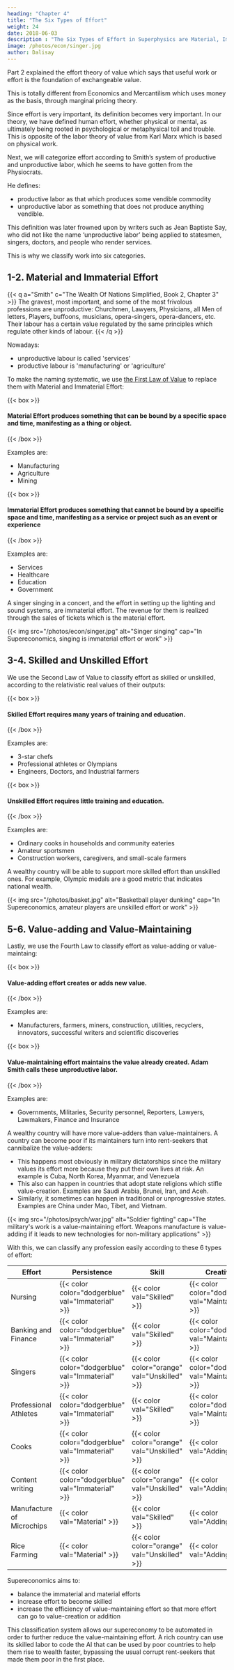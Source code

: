 ```yaml
---
heading: "Chapter 4"
title: "The Six Types of Effort"
weight: 24
date: 2018-06-03
description : "The Six Types of Effort in Superphysics are Material, Immaterial, Skilled, Unskilled, Value-adding, Value-maintaining"
image: /photos/econ/singer.jpg
author: Dalisay
---
```




Part 2 explained the effort theory of value which says that useful work or effort is the foundation of exchangeable value. 

<!--  one of the foundations of Superphysics and is based entirely on Adam Smith’s [Effort Theory of Value](/social/economics/principles/effort-theory-of-value).  -->

This is totally different from Economics and Mercantilism which uses money as the basis, through marginal pricing theory.

Since effort is very important, its definition becomes very important. In our theory, we have defined human effort, whether physical or mental, as ultimately being rooted in psychological or metaphysical toil and trouble. This is opposite of the labor theory of value from Karl Marx which is based on physical work. 

Next, we will categorize effort according to Smith’s system of productive and unproductive labor, which he seems to have gotten from the Physiocrats. 

He defines:
- productive labor as that which produces some vendible commodity
- unproductive labor as something that does not produce anything vendible. 

This definition was later frowned upon by writers such as Jean Baptiste Say, who did not like the name ‘unproductive labor’ being applied to statesmen, singers, doctors, and people who render services.

This is why we classify work into six categories.


## 1-2. Material and Immaterial Effort

{{< q a="Smith" c="The Wealth Of Nations Simplified, Book 2, Chapter 3" >}}
The gravest, most important, and some of the most frivolous professions are unproductive: Churchmen, Lawyers, Physicians, all Men of letters, Players, buffoons, musicians, opera-singers, opera-dancers, etc. Their labour has a certain value regulated by the same principles which regulate other kinds of labour.
{{< /q >}}

Nowadays:
- unproductive labour is called 'services'
- productive labour is 'manufacturing' or 'agriculture'

To make the naming systematic, we use [the First Law of Value](/social/economics/principles/part-1/chapter-01) to replace them with Material and Immaterial Effort:

{{< box >}}
#### Material Effort produces something that can be bound by a specific space and time, manifesting as a thing or object.
{{< /box >}}

Examples are:
- Manufacturing
- Agriculture
- Mining

{{< box >}}
#### Immaterial Effort produces something that cannot be bound by a specific space and time, manifesting as a service or project such as an event or experience
{{< /box >}}

Examples are:
- Services
- Healthcare
- Education
- Government

A singer singing in a concert, and the effort in setting up the lighting and sound systems, are immaterial effort. The revenue for them is realized through the sales of tickets which is the material effort. 

{{< img src="/photos/econ/singer.jpg" alt="Singer singing" cap="In Supereconomics, singing is immaterial effort or work" >}}



## 3-4. Skilled and Unskilled Effort

We use the Second Law of Value to classify effort as skilled or unskilled, according to the relativistic real values of their outputs:

{{< box >}}
#### Skilled Effort requires many years of training and education.
{{< /box >}}

Examples are:
- 3-star chefs
- Professional athletes or Olympians 
- Engineers, Doctors, and Industrial farmers


{{< box >}}
#### Unskilled Effort requires little training and education.
{{< /box >}}

Examples are:
- Ordinary cooks in households and community eateries 
- Amateur sportsmen
- Construction workers, caregivers, and small-scale farmers

A wealthy country will be able to support more skilled effort than unskilled ones. For example, Olympic medals are a good metric that indicates national wealth.

{{< img src="/photos/basket.jpg" alt="Basketball player dunking" cap="In Supereconomics, amateur players are unskilled effort or work" >}}

<!-- We also add useful or useless effort 
- Useful effort has a high natural price. Examples are:
- Useless effort has a low natural price. Examples are:
 -->


## 5-6. Value-adding and Value-Maintaining

Lastly, we use the Fourth Law to classify effort as value-adding or value-maintaing:

{{< box >}}
#### Value-adding effort creates or adds new value.
{{< /box >}}

Examples are: 
- Manufacturers, farmers, miners, construction, utilities, recyclers, innovators, successful writers and scientific discoveries

{{< box >}}
#### Value-maintaining effort maintains the value already created. Adam Smith calls these unproductive labor.
{{< /box >}}

Examples are:
- Governments, Militaries, Security personnel, Reporters, Lawyers, Lawmakers, Finance and Insurance

A wealthy country will have more value-adders than value-maintainers. A country can become poor if its maintainers turn into rent-seekers that cannibalize the value-adders:
- This happens most obviously in military dictatorships since the military values its effort more because they put their own lives at risk. An example is Cuba, North Korea, Myanmar, and Venezuela
- This also can happen in countries that adopt state religions which stifle value-creation. Examples are Saudi Arabia, Brunei, Iran, and Aceh.
- Similarly, it sometimes can happen in traditional or unprogressive states. Examples are China under Mao, Tibet, and Vietnam.

{{< img src="/photos/psych/war.jpg" alt="Soldier fighting" cap="The military's work is a value-maintaining effort. Weapons manufacture is value-adding if it leads to new technologies for non-military applications" >}}


With this, we can classify any profession easily according to these 6 types of effort:

Effort | Persistence | Skill | Creativity
--- | --- | --- | ---
Nursing | {{< color color="dodgerblue" val="Immaterial" >}} | {{< color val="Skilled" >}} | {{< color color="dodgerblue" val="Maintaining" >}}  
Banking and Finance | {{< color color="dodgerblue" val="Immaterial" >}} | {{< color val="Skilled" >}} | {{< color color="dodgerblue" val="Maintaining" >}}
Singers | {{< color color="dodgerblue" val="Immaterial" >}} | {{< color color="orange" val="Unskilled" >}} | {{< color color="dodgerblue" val="Maintaining" >}}
Professional Athletes | {{< color color="dodgerblue" val="Immaterial" >}} | {{< color val="Skilled" >}} | {{< color color="dodgerblue" val="Maintaining" >}}
Cooks | {{< color color="dodgerblue" val="Immaterial" >}} | {{< color color="orange" val="Unskilled" >}} | {{< color val="Adding" >}}
Content writing | {{< color color="dodgerblue" val="Immaterial" >}} | {{< color color="orange" val="Unskilled" >}} | {{< color val="Adding" >}}
Manufacture of Microchips | {{< color val="Material" >}} | {{< color val="Skilled" >}} | {{< color val="Adding" >}}
Rice Farming | {{< color val="Material" >}} | {{< color color="orange" val="Unskilled" >}} | {{< color val="Adding" >}}


Supereconomics aims to:
- balance the immaterial and material efforts
- increase effort to become skilled
- increase the efficiency of value-maintaining effort so that more effort can go to value-creation or addition

This classification system allows our supereconomy to be automated in order to further reduce the value-maintaining effort. A rich country can use its skilled labor to code the AI that can be used by poor countries to help them rise to wealth faster, bypassing the usual corrupt rent-seekers that made them poor in the first place. 
